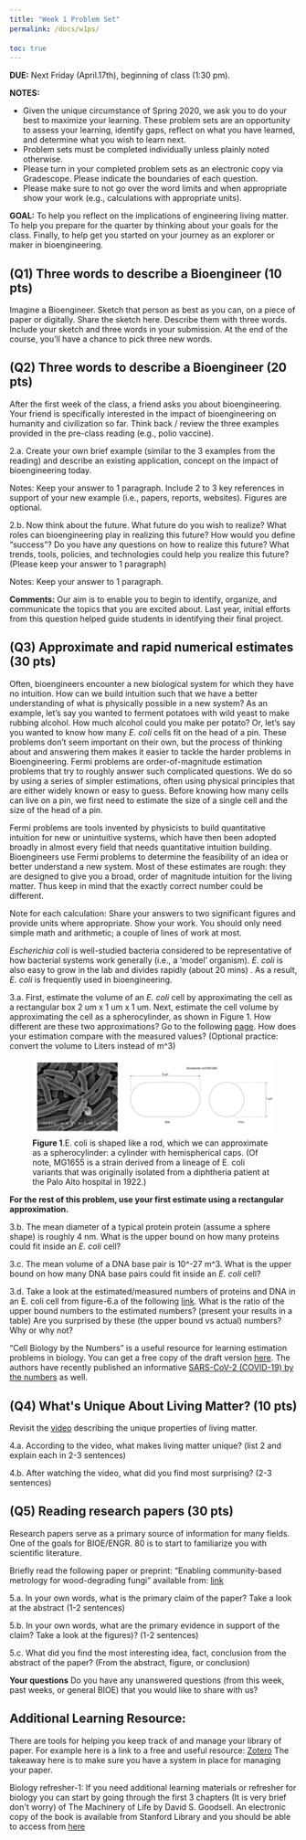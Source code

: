 ```yaml
---
title: "Week 1 Problem Set"
permalink: /docs/w1ps/

toc: true
---
```


**DUE:** Next Friday (April.17th), beginning of class (1:30 pm).

**NOTES:** 
  - Given the unique circumstance of Spring 2020, we ask you to do your best to maximize your learning. These problem sets are an opportunity to assess your learning, identify gaps, reflect on what you have learned, and determine what you wish to learn next. 
  - Problem sets must be completed individually unless plainly noted otherwise.
  - Please turn in your completed problem sets as an electronic copy via Gradescope. Please indicate the boundaries of each question.  
  - Please make sure to not go over the word limits and when appropriate show your work (e.g., calculations with appropriate units).

**GOAL:** To help you reflect on the implications of engineering living matter. To help you prepare for the quarter by thinking about your goals for the class. Finally, to help get you started on your journey as an explorer or maker in bioengineering.

## (Q1) Three words to describe a Bioengineer (10 pts)

Imagine a Bioengineer. Sketch that person as best as you can, on a piece of paper or digitally. 
Share the sketch here.  Describe them with three words. Include your sketch and three words in your submission. 
At the end of the course, you’ll have a chance to pick three new words. 
 
## (Q2) Three words to describe a Bioengineer (20 pts)

After the first week of the class, a friend asks you about bioengineering. Your friend is specifically interested in the impact of bioengineering on humanity and civilization so far. 
Think back / review the three examples provided in the pre-class reading (e.g., polio vaccine).

2.a. Create your own brief example (similar to the 3 examples from the reading) and describe an existing application, concept on the impact of bioengineering today.

Notes: Keep your answer to 1 paragraph. Include 2 to 3 key references in support of your new example (i.e., papers, reports, websites). Figures are optional.

2.b. Now think about the future. What future do you wish to realize?  What roles can bioengineering play in realizing this future?  How would you define “success”?  Do you have any questions on how to realize this future?  What trends, tools, policies, and technologies could help you realize this future? (Please keep your answer to 1 paragraph)

Notes: Keep your answer to 1 paragraph.

**Comments:** Our aim is to enable you to begin to identify, organize, and communicate the topics that you are excited about.  Last year, initial efforts from this question helped guide students in identifying their final project. 

## (Q3)  Approximate and rapid numerical estimates (30 pts)

Often, bioengineers encounter a new biological system for which they have no intuition. How can we build intuition such that we have a better understanding of what is physically possible in a new system? As an example, let’s say you wanted to ferment potatoes with wild yeast to make rubbing alcohol. How much alcohol could you make per potato? Or, let’s say you wanted to know how many *E. coli* cells fit on the head of a pin. These problems don’t seem important on their own, but the process of thinking about and answering them makes it easier to tackle the harder problems in Bioengineering.
Fermi problems are order-of-magnitude estimation problems that try to roughly answer such complicated questions. We do so by using a series of simpler estimations, often using physical principles that are either widely known or easy to guess. Before knowing how many cells can live on a pin, we first need to estimate the size of a single cell and the size of the head of a pin.

Fermi problems are tools invented by physicists to build quantitative intuition for new or unintuitive systems, which have then been adopted broadly in almost every field that needs quantitative intuition building. Bioengineers use Fermi problems to determine the feasibility of an idea or better understand a new system. Most of these estimates are rough: they are designed to give you a broad, order of magnitude intuition for the living matter. Thus keep in mind that the exactly correct number could be different. 

Note for each calculation: Share your answers to two significant figures and provide units where appropriate. Show your work. You should only need simple math and arithmetic; a couple of lines of work at most. 

*Escherichia coli* is well-studied bacteria considered to be representative of how bacterial systems work generally (i.e., a ‘model’ organism). *E. coli* is also easy to grow in the lab and divides rapidly (about 20 mins) . As a result, *E. coli* is frequently used in bioengineering.

3.a. First, estimate the volume of an *E. coli* cell by approximating the cell as a rectangular box 2 um x 1 um x 1 um.  Next, estimate the cell volume by approximating the cell as a spherocylinder, as shown in Figure 1.  How different are these two approximations?   Go to the following [page](https://bionumbers.hms.harvard.edu/bionumber.aspx?&id=100004&ver=20). How does your estimation compare with the measured values? 
(Optional practice: convert the volume to Liters instead of m^3)

<figure>
<a href="/assets/images/w1ps.png"><img src="/assets/images/w1ps.png"></a>
<figcaption><b>Figure 1</b>.E. coli is shaped like a rod, which we can approximate as a spherocylinder: a cylinder with hemispherical caps. (Of note, MG1655 is a strain derived from a lineage of E. coli variants that was originally isolated from a diphtheria patient at the Palo Alto hospital in 1922.)</figcaption>
</figure>


**For the rest of this problem, use your first estimate using a rectangular approximation.**
 
3.b. The mean diameter of a typical protein protein (assume a sphere shape) is roughly 4 nm. What is the upper bound on how many proteins could fit inside an *E. coli* cell? 

3.c. The mean volume of a DNA base pair is 10^-27 m^3. What is the upper bound on how many DNA base pairs could fit inside an *E. coli* cell?

3.d. Take a look at the estimated/measured numbers of proteins and DNA in an E. coli cell from figure-6.a of the following [link](http://book.bionumbers.org/the-geography-of-the-cell/). What is the ratio of the upper bound numbers to the estimated numbers? (present your results in a table) Are you surprised by these (the upper bound vs actual) numbers? Why or why not?
 
“Cell Biology by the Numbers” is a useful resource for learning estimation problems in biology.  You can get a free copy of the draft version [here](http://book.bionumbers.org/). The authors have recently published an informative [SARS-CoV-2 (COVID-19) by the numbers](https://cdn.elifesciences.org/articles/57309/elife-57309-v3.pdf) as well.


## (Q4) What's Unique About Living Matter? (10 pts)

Revisit the [video](https://youtu.be/NpZ3PXTnxdw) describing the unique properties of living matter.  

4.a. According to the video, what makes living matter unique? (list 2 and explain each in 2-3 sentences) 

4.b. After watching the video, what did you find most surprising? (2-3 sentences) 

## (Q5) Reading research papers (30 pts)

Research papers serve as a primary source of information for many fields. One of the goals for BIOE/ENGR. 80 is to start to familiarize you with scientific literature. 

Briefly read the following paper or preprint: “Enabling community-based metrology for wood-degrading fungi” available from: [link](https://fungalbiolbiotech.biomedcentral.com/articles/10.1186/s40694-020-00092-2)

5.a. In your own words, what is the primary claim of the paper? Take a look at the abstract (1-2 sentences)

5.b. In your own words, what are the primary evidence in support of the claim? Take a look at the figures)? (1-2 sentences)

5.c. What did you find the most interesting idea, fact, conclusion from the abstract of the paper? (From the abstract, figure, or conclusion)

**Your questions** Do you have any unanswered questions (from this week, past weeks, or general BIOE) that you would like to share with us?

## Additional Learning Resource: 

There are tools for helping you keep track of and manage your library of paper. For example here is a link to a  free and useful resource: [Zotero](https://www.zotero.org/) 
The takeaway here is to make sure you have a system in place for managing your paper.

Biology refresher-1:  If you need additional learning materials or refresher for biology you can start by going through the first 3 chapters (It is very brief don't worry) of The Machinery of Life by David S. Goodsell.  An electronic copy of the book is available from Stanford Library and you should be able to access from [here](https://stanford.idm.oclc.org/login?url=https://link.springer.com/book/10.1007%2F978-0-387-84925-6)

